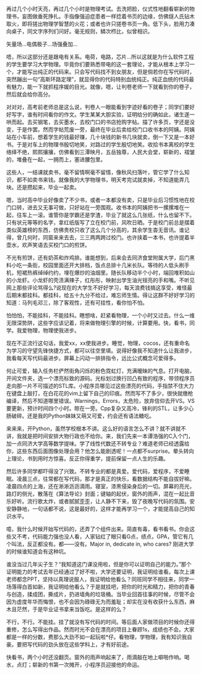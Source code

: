 再过几个小时天亮，再过几个小时是物理考试。去洗把脸，仪式性地翻看崭新的物理书，妄图做垂死挣扎。手指像强迫症患者一样捻着书页的边缘，仿佛燧人氏钻木取火，即将搓出物理学智慧的火花；或者也许只搓卷书页一角。低下头，脸用力凑向桌子，同文字序列们问好。毫无规则，鳞次栉比，似曾相识。

矢量场…电偶极子…场强叠加…

唔，所以这部分还是跟电有关系。电荷，电路，芯片…所以这就是为什么软件工程的学生要学习大学物理。毕竟你们要熟悉带电的这一套理论，才能从根本上学习一个，才能写出纯正的代码来。只会写代码找不到女朋友，但是倘若你在写代码时，突然蹦出一句“高斯环路定理”，就显得你的代码特别血统纯正。纯正血统的代码最有魅力，能一下就抓程序媛的目光。就像，嗯，让判卷老师一下就看到你的卷子，然后就会给你高分。

对对对，高考前老师总是这么说，判卷人一眼能看到字迹好看的卷子；同学们要好好写字，谁有时间看你的作文。学生某某大胆实验，证明给分的确如此，诸生遂一哄而起。去买钢笔，去买墨水，去校门口的书店抢购字帖。描了许多页，字还是没变，于是作罢。然而字帖荒废一旁，最终在毕业后卖给校门口收书本的阿姨。阿姨站在小车前，想着学生的钱最好赚，几十块钱的新书几块就卖，倒一下又是一本好书。于是对车上的物理书殷切地笑，对路过的学生殷切地笑。收拾书本离校的学生络绎不绝，熙熙攘攘，仿佛看到三潭映月，五岳独尊，人民大会堂，崭新的，褶皱的，堆叠在一起，一拥而上，塞进腰包里。

这些人，一结课就卖书，毫不留情啊毫不留情，像秋风扫落叶，管它学了什么知识，都不如卖书来钱。就像我的大学物理书，明天考完试就卖掉，不知道能弄几块。还是攒起来，毕业一起卖。

嗯，当时高中毕业好像卖了不少书，或者一本都没有卖，只是毕业后习惯性地在校门口转，进去又无事可做，只好站在一旁围观。收书本的阿姨把书一摞摞堆在一起，往车上一滚。谁管你是学霸还是学渣，毕业了就这么几张纸，什么也留不下。只有状元等等的名字，拿红纸版写了立在校门前，风吹日晒。于是校门前总是摆着类似英雄榜的东西，仿佛贵校只收了这么几个分高的，其余学生杳无音讯。谁记得，曾几何时，同窗来来去去，三三两两跨过校门。也许挟着一本书，也许提着半壶水，欢声笑语去买校门口的煎饼。

不光有煎饼，还有奶茶和炸鸡排。谁能想到，后来会去同济食堂附属大学，后门黑料小吃一条街，校园里面还开大排档，饭点总排十几米长队。等待的人低头刷手机，短裙热裤绰绰约约，埋在爆炒的油烟里。随长队移动半个小时，端回堆积如山的小龙虾。小龙虾的壳渍满辣子，红彤彤，映射出学生油光锃亮的手和嘴。不听见网上那些评论骂得么?说现在的大学生不好好学习，每天浪费钱搞这享受，难怪最后期末都挂科。都挂科，给五十九分不给过，难忘师生情。得让这群不好好学习的知道：马列毛邓三，除了客观性，还有可挂性，看你怕不怕。

怕怕怕，不能挂科，不能挂科。瞎想啥，赶紧看物理，一个小时又过去。什么一维无限深势阱，这些字应该记着，将来做物理引擎的时候，计算要用。快，看书，同学。我爱物理，物理使我进步。

现在不正流行这句话，我爱xx，xx使我进步。睡觉，物理，cocos，还有重命名为学习的守望先锋快捷方式，都可以往空里填。说得好像我不知道什么让我进步，我看每天写代码最进步。屏幕上闪动一排排指令，远比公式概念可爱得多。

何止可爱，输入任务栏俨然街角闪烁的粉色霓虹灯，充满暧昧的气息。打开电脑，开间文件夹，选一个漂亮标致的源码。光标划过换行凹凸有致的程序，带领程序员走向那一片不可描述的STL库。小程序员哪见过这些漂亮的代码，手指禁不住大力在键盘上敲打，在白花花的vim上留下自己的印痕。然而写不了多少，很快就缴枪编译，然后不知道哪里错误。Warnings，Errors，太危险，放弃信仰去开VS。VS要更新，预计时间四个小时。晾在一旁。Cpp复杂又高冷，锋利的STL，让多少心肠破碎。还是我的Python妹妹又萌又可爱，约会还有语法糖吃。

来来来，开Python，虽然学校根本不讲。这么好的语言怎么不讲？就不讲就不讲，我就是把时间安排大物行政也不给你。来，我们先来一本谭浩强的C入个门，加一点同济大学高等数学提味。学了线性代数还不转专业？难道老师已经透露给你，这些东西后面图像处理会用？他怎么能剧透呢！一点都不surprise。晕头转向上理论，书到用时方惊喜。反正你得重学，提前保留一点人生的乐趣。

然后许多同学都吓得没了兴致。不转专业的都是真爱。爱代码，爱程序，不爱睡眠。凌晨三点，往常都在写代码，那才是真正的快乐，看数据结构不能自拔好嘛。凌晨四点的上海，还在淅淅沥沥滴雨。寝室，漆黑侵染身后的一切。屏幕的亮光，路灯的侧光，散落在《算法导论》封面；键轴的起伏，窗外的雨声，混在一起比音乐好听。流行歌太炸，或者腻腻歪歪，让人静不下来，毁了夜晚写代码的氛围。安安静静地，一句话都不说，这是最好的，这样才能再学习一个，才能提高自己的知识水平。

噫，我什么时候开始写代码的，还弄了个组件出来。简直有毒，看书看书。你会这些又不考，代码能力强也没人看，人家钻红了眼只看G点，绩点，GPA，管它有几个叫法，反正都没有。都——没有。Major in, dedicate in, who cares? 刚进大学的时候谁知道会有这种坑。

谁没当过几年尖子生？“我知道这门课没用啦，但是你可以证明自己的能力。”那个证明能力的考试去年已经通过了好不啦，大学还要证明，我证明给谁看。每次上课老师都念PPT，坚持以真理说服人，我证明给他看么？同班同学不相往来，同学一场落得白首如新，我证明给他看么？于是就挂吧，把你的时光和精力，把你的青春与创造，揉成团，撕成片，扔进墙角的垃圾桶。当毕业回首往事的时候，尽管不会因为虚度年华而悔恨，也不会因为碌碌无为而羞耻；却实在没有收获什么东西，麻木且茫然，于是毕业证书拿来当饭吃。是这样的么？

不行，不行。不能挂。挂了就没有写代码的时间。等后面人家做项目的时候你还得重修，怎么写得出作品。然而时光不会在漂亮的项目上眷顾1s，成绩也不会。大家都是一样的分数，费那么大劲不如一起玩啦*仔。看物理，学物理，我有知识我自豪。要把写代码的劲头放在这些学科上，才有好前途。

快看书，两个小时还没翻页。窗外的雨声响起来了，雨滴敲在地上噼啪作响。喝水，点灯；崭新的书第一次摊开，小程序员迎接他的命运。